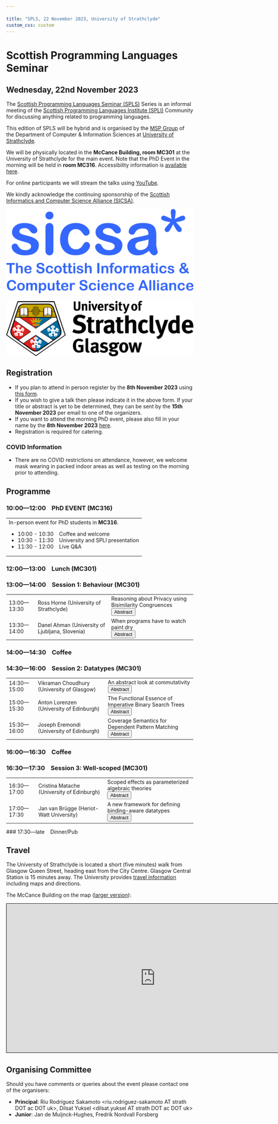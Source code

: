 ```yaml
---

title: "SPLS, 22 November 2023, University of Strathclyde"
custom_css: custom
---
```


# Scottish Programming Languages Seminar

## Wednesday, 22nd November 2023

The [Scottish Programming Languages Seminar (SPLS)](https://scottish-pl-institute.github.io/spls) Series is an informal meeting of the [Scottish Programming Languages Institute (SPLI)](https://scottish-pl-institute.github.io/) Community for discussing anything related to programming languages.

This edition of SPLS will be hybrid and is organised by the [MSP Group](https://msp.cis.strath.ac.uk) of the Department of Computer & Information Sciences at [University of Strathclyde](https://www.strath.ac.uk).

We will be physically located in the **McCance Building, room MC301** at the University of Strathclyde for the main event.
Note that the PhD Event in the morning will be held in **room MC316**.
Accessibility information is [available here](https://www.accessable.co.uk/university-of-strathclyde-glasgow/).

For online participants we will stream the talks using [YouTube](https://www.youtube.com/@scottishprogramminglanguag8396).

We kindly acknowledge the continuing sponsorship of the [Scottish Informatics and Computer Science Alliance (SICSA)](https://sicsa.ac.uk).

<div class="header">
      <a href="https://www.sicsa.ac.uk/"><img class="logo" src="../../../assets/images/sicsalogo.png" alt="SICSA Logo"></a>
      &nbsp;&nbsp;
            &nbsp;&nbsp;
                  &nbsp;&nbsp;
                        &nbsp;&nbsp;
        <a href="https://www.strath.ac.uk">
        <img class="logo" src="../../../assets/images/strathclyde.jpg" alt="University of Strathclyde">
        </a>
    </div>

## Registration

+ If you plan to attend in person register by the **8th November 2023** using [this form](https://forms.office.com/e/qwExcRjAtg).
+ If you wish to give a talk then please indicate it in the above form. If your title or abstract is yet to be determined, they can be sent by the **15th November 2023** per email to one of the organizers.
+ If you want to attend the morning PhD event, please also fill in your name by the **8th November 2023** [here](https://forms.office.com/e/jP6C5NP5tM).
+ Registration is required for catering.


### COVID Information

+ There are no COVID restrictions on attendance, however, we welcome mask wearing in packed indoor areas as well as testing on the morning prior to attending.

## Programme
### 10:00&mdash;12:00 &nbsp;&nbsp; PhD EVENT (MC316)

<table>
      <tr>
      <td class="phdevent">
        In-person event for PhD students in <strong>MC316</strong>.
          <ul>
            <li>10:00 - 10:30 &nbsp;&nbsp; Coffee and welcome </li>
            <li>10:30 - 11:30 &nbsp;&nbsp; University and SPLI presentation </li>
            <li>11:30 - 12:00 &nbsp;&nbsp; Live Q&A </li>
          </ul>
        </td>
      </tr>
</table>

### 12:00&mdash;13:00 &nbsp;&nbsp; Lunch (MC301)
### 13:00&mdash;14:00 &nbsp;&nbsp; Session 1: Behaviour (MC301)
<table>
<tr>
<td>
13:00&mdash;13:30
</td>
<td class="author"> Ross Horne (University of Strathclyde) </td>
<td class="title">
<span>
Reasoning about Privacy using Bisimilarity Congruences
</span>
<div class="abstract" id="RossHorne/button">
<button onclick="showAbstract('RossHorne')">Abstract</button>
</div>
<div class="abstract" id="RossHorne/abstract" style="display:none;">
<button onclick="hideAbstract('RossHorne')">Hide Abstract</button>
<p>
Privacy problems such as unlinkability (the inability of an attacker to link two sessions involving the same agent) can be expressed as an equivalence problem (c.f. Arapinis et al.). This formulation of unlinkability has been a stimulator for all sorts of problems in the foundations of concurrency theory, in logic, and other aspects of symbolic reasoning that feed into tool support for verification; with nuances guided strongly by problems arising in the design of privacy-preserving protocols. I'll provide a brief overview of a few guiding protocol problems mainly concerning privacy-preserving smartcards (inviting the listener to elaborate on those that interest them). However, I'll zoom in on a neat observation that some protocols can exploit compositional reasoning to reduce the size of proofs and simplify their structure when verifying unlinkability problems. This is done by employing a suitable congruence as the notion of equivalence, where the equivalence also reflects a realistic threat model.
</p>
</div>
</td>
</tr>
<tr>
<td>
13:30&mdash;14:00
</td>
<td class="author"> Danel Ahman (University of Ljubljana, Slovenia) </td>
<td class="title">
<span>
When programs have to watch paint dry
</span>
<div class="abstract" id="DanelAhman/button">
<button onclick="showAbstract('DanelAhman')">Abstract</button>
</div>
<div class="abstract" id="DanelAhman/abstract" style="display:none;">
<button onclick="hideAbstract('DanelAhman')">Hide Abstract</button>
<p>
In this talk I will discuss how one can use types and effect systems to modularly specify and check when programs are allowed to use their resources, e.g., when programming a robot arm on a production line, it is crucial that painted parts are given enough time to dry before assembly. In particular, I will show how an effectful λ-calculus based on a time-graded variant of Fitch-style modal types allows one to capture such temporal resources. Importantly, waiting for resources to become available does not necessarily have to be spent idly looking around, but the programs can instead do other useful work. <br/><br/>
A neat feature of the calculus is that it includes a temporally aware variant of graded algebraic effects and effect handlers. The former are given a novel temporal treatment in which operations' continuations know that an operation's worth of additional time has passed before they resume execution, making it possible to safely access further temporal resources in them, and where effect handlers have to respect this temporal discipline. I will also discuss a presheaves-based denotational semantics and a stateful operational semantics for this calculus (the latter is joint work with Gašper Žajdela).

</p>
</div>
</td>
</tr>
</table>

### 14:00&mdash;14:30 &nbsp;&nbsp; Coffee
### 14:30&mdash;16:00 &nbsp;&nbsp; Session 2: Datatypes (MC301)
<table>
<tr>
<td>
14:30&mdash;15:00
</td>
<td class="author"> Vikraman Choudhury (University of Glasgow) </td>
<td class="title">
<span>
An abstract look at commutativity
</span>
<div class="abstract" id="VikramanChoudhury/button">
<button onclick="showAbstract('VikramanChoudhury')">Abstract</button>
</div>
<div class="abstract" id="VikramanChoudhury/abstract" style="display:none;">
<button onclick="hideAbstract('VikramanChoudhury')">Hide Abstract</button>
<p>
Lists as free monoids are a well-known construction in type theory. Adding the commutativity axiom to monoids makes things unpleasant. In this talk, I will show how to go from free monoids to free commutative monoids, working in univalent type theory. I will discuss various constructions of free commutative monoids, and the abstract properties they satisfy. I will show implementations and applications of these ideas in Cubical Agda.

</p>
</div>
</td>
</tr>
<tr>
<td>
15:00&mdash;15:30
</td>
<td class="author"> Anton Lorenzen (University of Edinburgh) </td>
<td class="title">
<span>
The Functional Essence of Imperative Binary Search Trees
</span>
<div class="abstract" id="AntonLorenzen/button">
<button onclick="showAbstract('AntonLorenzen')">Abstract</button>
</div>
<div class="abstract" id="AntonLorenzen/abstract" style="display:none;">
<button onclick="hideAbstract('AntonLorenzen')">Hide Abstract</button>
<p>
Algorithms on restructuring binary search trees are typically presented in imperative pseudocode. Understandably so, as their performance relies on in-place execution, rather than the repeated allocation of fresh nodes in memory. Unfortunately, these imperative algorithms are notoriously difficult to verify as their loop invariants must relate the unfinished tree fragments being rebalanced. This paper presents several novel functional algorithms for accessing and inserting elements in a restructuring binary search tree that are as fast as their imperative counterparts; yet the correctness of these functional algorithms is established using a simple inductive argument. For each data structure, move-to-root, splay, and zip trees, this paper describes both a bottom-up algorithm using zippers and a top-down algorithm using a novel first-class constructor context primitive. The functional and imperative algorithms are equivalent: we mechanised the proofs establishing this in the Coq proof assistant using the Iris framework. <br/><br/>
This yields a first fully verified implementation of well known algorithms on binary search trees.

</p>
</div>
</td>
</tr>
<tr>
<td>
15:30&mdash;16:00
</td>
<td class="author"> Joseph Eremondi (University of Edinburgh) </td>
<td class="title">
<span>
Coverage Semantics for Dependent Pattern Matching
</span>
<div class="abstract" id="JosephEremondi/button">
<button onclick="showAbstract('JosephEremondi')">Abstract</button>
</div>
<div class="abstract" id="JosephEremondi/abstract" style="display:none;">
<button onclick="hideAbstract('JosephEremondi')">Hide Abstract</button>
<p>
Dependently-typed systems like Agda and Idris elaborate nested dependent pattern matching to a system of top-level patterns. Semantics for pattern matching is then given via a translation into a core calculus with eliminators: primitive fold-like functions with a one-to-one correspondence between branches and the scrutinee type’s constructors. More sophisticated forms of matching are given semantics indirectly: matches with nested patterns, multiple scrutinees, or impossible cases are elaborated to eliminators. <br/><br/>
We propose a direct semantics for top-level dependent pattern matching that avoids this elaboration step. Matching is parameterized over an axiomatic notion of “coverage” that dictates which sets of patterns form a valid left-hand-side for a match, making no assumptions about whether they correspond to constructors for an inductive type. Using the language of sheaf theory, we provide criteria for coverages that are sufficient to give semantics to pattern matching, as well as some techniques for deriving new coverages from old ones.

</p>
</div>
</td>
</tr>
</table>

### 16:00&mdash;16:30 &nbsp;&nbsp; Coffee
### 16:30&mdash;17:30 &nbsp;&nbsp; Session 3: Well-scoped (MC301)
<table>
<tr>
<td>
16:30&mdash;17:00
</td>
<td class="author"> Cristina Matache (University of Edinburgh) </td>
<td class="title">
<span>
Scoped effects as parameterized algebraic theories
</span>
<div class="abstract" id="CristinaMatache/button">
<button onclick="showAbstract('CristinaMatache')">Abstract</button>
</div>
<div class="abstract" id="CristinaMatache/abstract" style="display:none;">
<button onclick="hideAbstract('CristinaMatache')">Hide Abstract</button>
<p>
This talk is about algebraic theories and effect handlers. Algebraic theories provide a way of axiomatizing computational effects using operations and equations, where operations are basic programming features like reading and updating the state, and equations specify observably equivalent programs. Effect handlers provide a way of implementing effectful operations and of modularly programming with them. I will recall parameterized algebraic theories, a generalization of algebraic theories, and scoped effects, an extension of effect handlers. For example, exception catching which is traditionally not algebraic can be implemented as a scoped operation. I will then argue by example that scoped effects can be axiomatized using parameterized algebraic theories, thus obtaining equational characterizations of existing models of scoped effects.

</p>
</div>
</td>
</tr>
<tr>
<td>
17:00&mdash;17:30
</td>
<td class="author"> Jan van Brügge (Heriot-Watt University) </td>
<td class="title">
<span>
A new framework for defining binding-aware datatypes
</span>
<div class="abstract" id="JanvanBrügge/button">
<button onclick="showAbstract('JanvanBrügge')">Abstract</button>
</div>
<div class="abstract" id="JanvanBrügge/abstract" style="display:none;">
<button onclick="hideAbstract('JanvanBrügge')">Hide Abstract</button>
<p>
In this talk I present a framework for Isabelle/HOL for defining and reasoning about binding-aware datatypes. Compared to previous frameworks (namely Nominal2), our system has several improvements. First, it allows to nest recursion through other datatypes which greatly improve reuse of existing theorems. The framework also allows to bind through quotients and other non-free datatypes and it generalizes to infinite types/codatatypes. We also identified conditions for improving inductive predicates that involve binders so their induction theorem observes the variable convention.

</p>
</div>
</td>
</tr>
</table>
### 17:30&mdash;late &nbsp;&nbsp; Dinner/Pub

## Travel

The University of Strathclyde is located a short (five minutes) walk from Glasgow Queen Street, heading east from the City Centre. Glasgow Central Station is 15 minutes away.
The University provides [travel information](https://www.strath.ac.uk/maps/) including maps and directions.

The McCance Building on the map ([larger version](https://www.openstreetmap.org/?mlat=55.86127&mlon=-4.24475#map=17/55.86127/-4.24475)):

<div class="map" style="width: 800px; text-align: center;">
      <iframe width="800" height="400" src="https://www.openstreetmap.org/export/embed.html?bbox=-4.248393774032594%2C55.85975505996792%2C-4.241098165512086%2C55.862789647739675&amp;layer=mapnik&amp;marker=55.86127145065651%2C-4.244746050000003" style="border: 1px solid black">
      </iframe>
</div>

## Organising Committee

Should you have comments or queries about the event please contact one of the organisers:

+ **Principal**: Riu Rodríguez Sakamoto \<riu.rodriguez-sakamoto AT strath DOT ac DOT uk\>, Dilsat Yuksel \<dilsat.yuksel AT strath DOT ac DOT uk\>
+ **Junior**: Jan de Muijnck-Hughes, Fredrik Nordvall Forsberg
